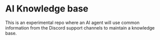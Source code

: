 # AI Knowledge base

This is an experimental repo where an AI agent will use common information from the Discord support channels to maintain a knowledge base.
